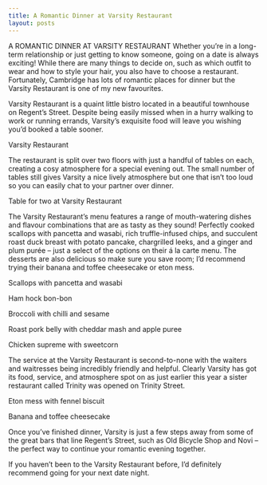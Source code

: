 ```yaml
---
title: A Romantic Dinner at Varsity Restaurant
layout: posts
---
```


A ROMANTIC DINNER AT VARSITY RESTAURANT
Whether you’re in a long-term relationship or just getting to know someone, going on a date is always exciting! While there are many things to decide on, such as which outfit to wear and how to style your hair, you also have to choose a restaurant. Fortunately, Cambridge has lots of romantic places for dinner but the Varsity Restaurant is one of my new favourites.

Varsity Restaurant is a quaint little bistro located in a beautiful townhouse on Regent’s Street. Despite being easily missed when in a hurry walking to work or running errands, Varsity’s exquisite food will leave you wishing you’d booked a table sooner.

Varsity Restaurant

The restaurant is split over two floors with just a handful of tables on each, creating a cosy atmosphere for a special evening out. The small number of tables still gives Varsity a nice lively atmosphere but one that isn’t too loud so you can easily chat to your partner over dinner.

Table for two at Varsity Restaurant 

The Varsity Restaurant’s menu features a range of mouth-watering dishes and flavour combinations that are as tasty as they sound! Perfectly cooked scallops with pancetta and wasabi, rich truffle-infused chips, and succulent roast duck breast with potato pancake, chargrilled leeks, and a ginger and plum purée – just a select of the options on their á la carte menu. The desserts are also delicious so make sure you save room; I’d recommend trying their banana and toffee cheesecake or eton mess.

Scallops with pancetta and wasabi

Ham hock bon-bon

Broccoli with chilli and sesame 

Roast pork belly with cheddar mash and apple puree

Chicken supreme with sweetcorn 

The service at the Varsity Restaurant is second-to-none with the waiters and waitresses being incredibly friendly and helpful. Clearly Varsity has got its food, service, and atmosphere spot on as just earlier this year a sister restaurant called Trinity was opened on Trinity Street.

 Eton mess with fennel biscuit 

Banana and toffee cheesecake

Once you’ve finished dinner, Varsity is just a few steps away from some of the great bars that line Regent’s Street, such as Old Bicycle Shop and Novi – the perfect way to continue your romantic evening together.

If you haven’t been to the Varsity Restaurant before, I’d definitely recommend going for your next date night.

